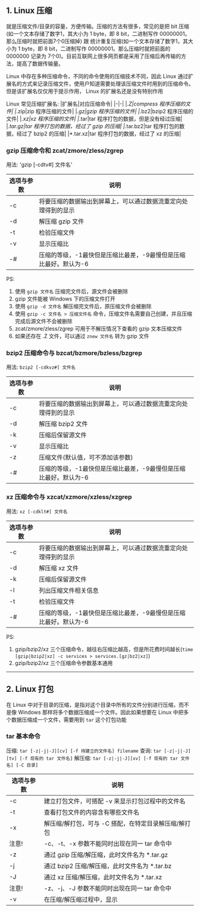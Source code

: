 ## 1. Linux 压缩
就是压缩文件/目录的容量，方便传输。压缩的方法有很多，常见的是把 bit 压缩(如一个文本存储了数字1，其大小为 1 byte，即 8 bit，二进制写作 00000001。那么压缩时就把前面7个0压缩掉) 跟 统计重复压缩(如一个文本存储了数字1，其大小为 1 byte，即 8 bit，二进制写作 00000001。那么压缩时就把前面的 0000000 记录为 7个0)。目前互联网上很多网页都是采用了压缩后再传输的方法，提高了数据传输量。

Linux 中存在多种压缩命令，不同的命令使用的压缩技术不同，因此 Linux 通过扩展名的方式来记录压缩文件，使用户知道需要处理该压缩文件时用到的压缩命令。但是该扩展名仅仅用于提示作用， Linux 的扩展名还是没有特别作用

Linux 常见压缩扩展名:
|扩展名|对应压缩命令|
|-|-|
|*.Z|compress 程序压缩的文件|
|*.zip|zip 程序压缩的文件|
|*.gz|gzip 程序压缩的文件|
|*.bz2|bzip2 程序压缩的文件|
|*.xz|xz 程序压缩的文件|
|*.tar|tar 程序打包的数据，但是没有经过压缩|
|*.tar.gz|tar 程序打包的数据，经过了 gzip 的压缩|
|*.tar.bz2|tar 程序打包的数据，经过了 bzip2 的压缩|
|*.tar.xz|tar 程序打包的数据，经过了 xz 的压缩|

### gzip 压缩命令和 zcat/zmore/zless/zgrep
用法: 'gzip [-cdtv#] 文件名'

|选项与参数|说明|
|-|-|
|-c|将要压缩的数据输出到屏幕上，可以通过数据流重定向处理得到的显示|
|-d|解压缩 gzip 文件|
|-t|检验压缩文件|
|-v|显示压缩比|
|-#|压缩的等级，-1最快但是压缩比最差，-9最慢但是压缩比最好。默认为-6|

PS:
1. 使用 `gzip 文件名` 压缩完文件后，源文件会被删除
2. gzip 文件能被 Windows 下的压缩文件打开
3. 使用 `gzip -d 文件名` 解压缩完文件后，原压缩文件会被删除
4. 使用 `gzip -c 文件名 > 压缩文件名` 命令，压缩文件名需要自己创建，并且压缩完成后源文件不会被删除
5. zcat/zmore/zless/zgrep 可用于不解压情况下查看的 gzip 文本压缩文件
6. 如果还存在 .Z 文件，可以通过 `znew 文件名` 转为 gzip 文件

### bzip2 压缩命令与 bzcat/bzmore/bzless/bzgrep
用法: `bzip2 [-cdkvz#] 文件名`

|选项与参数|说明|
|-|-|
|-c|将要压缩的数据输出到屏幕上，可以通过数据流重定向处理得到的显示|
|-d|解压缩 bzip2 文件|
|-k|压缩后保留源文件|
|-v|显示压缩比|
|-z|压缩文件(默认值，可不添加该参数)|
|-#|压缩的等级，-1最快但是压缩比最差，-9最慢但是压缩比最好。默认为-6|

### xz 压缩命令与 xzcat/xzmore/xzless/xzgrep
用法: `xz [-cdklt#] 文件名`

|选项与参数|说明|
|-|-|
|-c|将要压缩的数据输出到屏幕上，可以通过数据流重定向处理得到的显示|
|-d|解压缩 xz 文件|
|-k|压缩后保留源文件|
|-l|列出压缩文件相关信息|
|-t|检验压缩文件|
|-#|压缩的等级，-1最快但是压缩比最差，-9最慢但是压缩比最好。默认为-6|

PS:
1. gzip/bzip2/xz 三个压缩命令，越往右压缩比越高，但是所花费时间越长(`time [gzip|bzip2|xz] -c services > services.[gz|bz2|xz]`)
2. gzip/bzip2/xz 三个压缩命令参数基本通用

---
## 2. Linux 打包
在 Linux 中对于目录的压缩，是指对这个目录中所有的文件分别进行压缩，而不是像 Windows 那样将多个数据压缩成一个文件。因此如果想要在 Linux 中把多个数据压缩成一个文件，需要用到 `tar` 这个打包功能

### tar 基本命令
压缩: `tar [-z|-j|-J][cv] [-f 待建立的文件名] filename`
查询: `tar [-z|-j|-J][tv] [-f 现有的 tar 文件名]`
解压缩: `tar [-z|-j|-J][xv] [-f 现有的 tar 文件名] [-C 目录]`

|选项与参数|说明|
|-|-|
|-c|建立打包文件，可搭配 -v 来显示打包过程中的文件名|
|-t|查看打包文件的内容含有哪些文件名|
|-x|解压缩/解打包，可与 -C 搭配，在特定目录解压缩/解打包|
|注意!|-c、-t、-x 参数不能同时出现在同一 tar 命令中|
|-z|通过 gzip 压缩/解压缩，此时文件名为 *.tar.gz|
|-j|通过 bzip2 压缩/解压缩，此时文件名为 *.tar.bz|
|-J|通过 xz 压缩/解压缩，此时文件名为 *.tar.xz|
|注意!|-z、-j、-J 参数不能同时出现在同一 tar 命令中|
|-v|在压缩/解压缩过程中，显示|